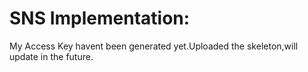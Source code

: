 # SNS Implementation:

My Access Key havent been generated yet.Uploaded the skeleton,will update in the future.


